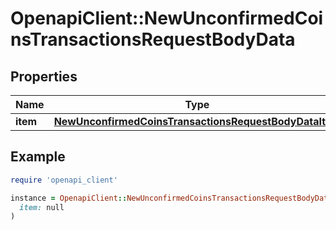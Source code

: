 # OpenapiClient::NewUnconfirmedCoinsTransactionsRequestBodyData

## Properties

| Name | Type | Description | Notes |
| ---- | ---- | ----------- | ----- |
| **item** | [**NewUnconfirmedCoinsTransactionsRequestBodyDataItem**](NewUnconfirmedCoinsTransactionsRequestBodyDataItem.md) |  |  |

## Example

```ruby
require 'openapi_client'

instance = OpenapiClient::NewUnconfirmedCoinsTransactionsRequestBodyData.new(
  item: null
)
```

